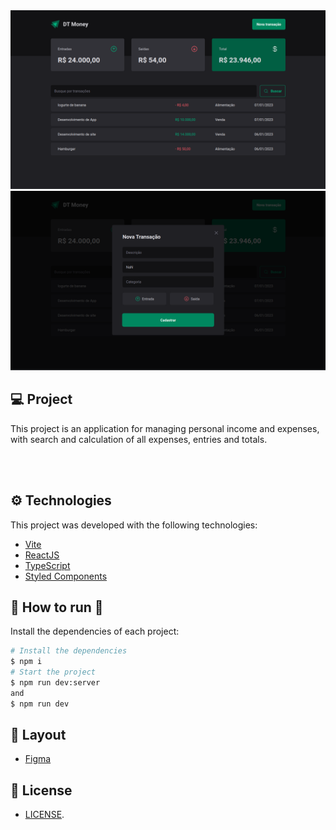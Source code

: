 
<span align="center">
  <img src=".github/img1.png" alt="" />
</span>

<span align="center">
  <img src=".github/img2.png" alt="" />
</span>

## 💻 Project

This project is an application for managing personal income and expenses, with search and calculation of all expenses, entries and totals. 

</br>
</br>

## ⚙ Technologies
This project was developed with the following technologies:

- [Vite](https://vitejs.dev)
- [ReactJS](https://reactjs.org)
- [TypeScript](https://www.typescriptlang.org/)
- [Styled Components](https://styled-components.com)

## 👷 How to run 🚀

Install the dependencies of each project:
```bash
# Install the dependencies
$ npm i
# Start the project
$ npm run dev:server
and
$ npm run dev
```

## 🔖 Layout

- [Figma](https://www.figma.com/file/E1buoUNtrj5HbGbF8mJzQE/DT-Money-(Community)?t=EI3mk3tHDY9s9k5B-0)

## 📝 License

- [LICENSE](License.md).
